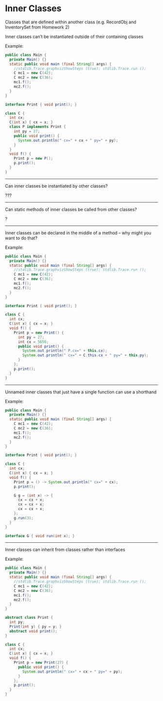 # Inner Classes

Classes that are defined within another class (e.g. RecordObj and InventorySet from Homework 2)

Inner classes can’t be instantiated outside of their containing classes

Example:

```java
public class Main {
  private Main() {}
  static public void main (final String[] args) {
    //stdlib.Trace.graphvizShowSteps (true); stdlib.Trace.run ();
    C mc1 = new C(42);
    C mc2 = new C(36);
    mc1.f();
    mc2.f();
  }
}

interface Print { void print(); }

class C {
  int cx;
  C(int x) { cx = x; }
  class P implements Print {
    int py = 27;
    public void print() {
      System.out.println(" cx=" + cx + " py=" + py);
    }
  }
  void f() {
    Print p = new P();
    p.print();
  }
}
```

***

Can inner classes be instantiated by other classes?

???

***

Can static methods of inner classes be called from other classes?

?

***

Inner classes can be declared in the middle of a method – why might you want to do that?

Example:

```java
public class Main {
  private Main() {}
  static public void main (final String[] args) {
    //stdlib.Trace.graphvizShowSteps (true); stdlib.Trace.run ();
    C mc1 = new C(42);
    C mc2 = new C(36);
    mc1.f();
    mc2.f();
  }
}

interface Print { void print(); }

class C {
  int cx;
  C(int x) { cx = x; }
  void f() {
    Print p = new Print() {
      int py = 27;
      int cx = 5656;
      public void print() {
        System.out.println(" P.cx=" + this.cx);
        System.out.println(" cx=" + C.this.cx + " py=" + this.py);
      }
    };
    p.print();
  }
}
```

***

Unnamed inner classes that just have a single function can use a shorthand

Example:

```java
public class Main {
  private Main() {}
  static public void main (final String[] args) {
    C mc1 = new C(42);
    C mc2 = new C(36);
    mc1.f();
    mc2.f();
  }
}

interface Print { void print(); }

class C {
  int cx;
  C(int x) { cx = x; }
  void f() {
    Print p = () -> System.out.println(" cx=" + cx);
    p.print();

    G g = (int x) -> {
      cx = cx + x;
      cx = cx + x;
      cx = cx + x;
    };
    g.run(3);
  }
}

interface G { void run(int x); }
```

***

Inner classes can inherit from classes rather than interfaces

Example:

```java
public class Main {
  private Main() {}
  static public void main (final String[] args) {
    //stdlib.Trace.graphvizShowSteps (true); stdlib.Trace.run ();
    C mc1 = new C(42);
    C mc2 = new C(36);
    mc1.f();
    mc2.f();
  }
}

abstract class Print {
  int py;
  Print(int y) { py = y; }
  abstract void print();
}

class C {
  int cx;
  C(int x) { cx = x; }
  void f() {
    Print p = new Print(27) {
      public void print() {
        System.out.println(" cx=" + cx + " py=" + py);
      }
    };
    p.print();
  }
}
```
